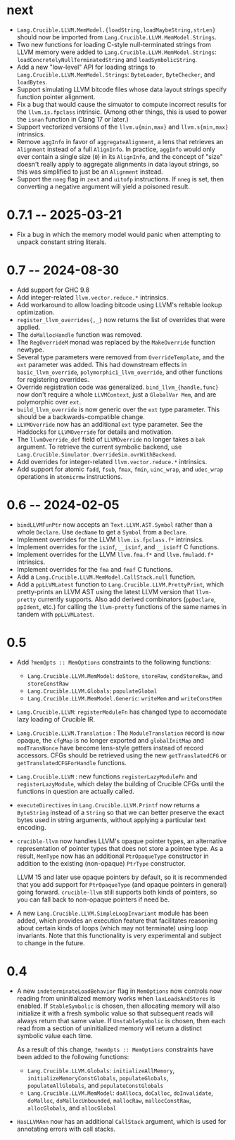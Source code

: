 # next

* `Lang.Crucible.LLVM.MemModel.{loadString,loadMaybeString,strLen}`
  should now be imported from `Lang.Crucible.LLVM.MemModel.Strings`.
* Two new functions for loading C-style null-terminated strings from
  LLVM memory were added to `Lang.Crucible.LLVM.MemModel.Strings`:
  `loadConcretelyNullTerminatedString` and `loadSymbolicString`.
* Add a new "low-level" API for loading strings to
  `Lang.Crucible.LLVM.MemModel.Strings`: `ByteLoader`, `ByteChecker`, and
  `loadBytes`.
* Support simulating LLVM bitcode files whose data layout strings specify
  function pointer alignment.
* Fix a bug that would cause the simuator to compute incorrect results for the
  `llvm.is.fpclass` intrinsic. (Among other things, this is used to power the
  `isnan` function in Clang 17 or later.)
* Support vectorized versions of the `llvm.u{min,max}` and `llvm.s{min,max}`
  intrinsics.
* Remove `aggInfo` in favor of `aggregateAlignment`, a lens that retrieves an
  `Alignment` instead of a full `AlignInfo`. In practice, `aggInfo` would only
  ever contain a single size (`0`) in its `AlignInfo`, and the concept of
  "size" doesn't really apply to aggregate alignments in data layout strings,
  so this was simplified to just be an `Alignment` instead.
* Support the `nneg` flag in `zext` and `uitofp` instructions. If `nneg` is set,
  then converting a negative argument will yield a poisoned result.

# 0.7.1 -- 2025-03-21

* Fix a bug in which the memory model would panic when attempting to unpack
  constant string literals.

# 0.7 -- 2024-08-30

* Add support for GHC 9.8
* Add integer-related `llvm.vector.reduce.*` intrinsics.
* Add workaround to allow loading bitcode using LLVM's reltable lookup optimization.
* `register_llvm_overrides{,_}` now returns the list of overrides that were
  applied.
* The `doMallocHandle` function was removed.
* The `RegOverrideM` monad was replaced by the `MakeOverride` function newtype.
* Several type parameters were removed from `OverrideTemplate`, and the `ext`
  parameter was added. This had downstream effects in `basic_llvm_override`,
  `polymorphic1_llvm_override`, and other functions for registering overrides.
* Override registration code was generalized. `bind_llvm_{handle,func}`
  now don't require a whole `LLVMContext`, just a `GlobalVar Mem`, and are
  polymorphic over `ext`.
* `build_llvm_override` is now generic over the `ext` type parameter. This
  should be a backwards-compatible change.
* `LLVMOverride` now has an additional `ext` type parameter. See the Haddocks
  for `LLVMOverride` for details and motivation.
* The `llvmOverride_def` field of `LLVMOverride` no longer takes a `bak`
  argument. To retrieve the current symbolic backend, use
  `Lang.Crucible.Simulator.OverrideSim.ovrWithBackend`.
* Add overrides for integer-related `llvm.vector.reduce.*` intrinsics.
* Add support for atomic `fadd`, `fsub`, `fmax`, `fmin`, `uinc_wrap`, and
  `udec_wrap` operations in `atomicrmw` instructions.

# 0.6 -- 2024-02-05

* `bindLLVMFunPtr` now accepts an `Text.LLVM.AST.Symbol` rather than a whole `Declare`.
  Use `decName` to get a `Symbol` from a `Declare`.
* Implement overrides for the LLVM `llvm.is.fpclass.f*` intrinsics.
* Implement overrides for the `isinf`, `__isinf`, and `__isinff` C functions.
* Implement overrides for the LLVM `llvm.fma.f*` and `llvm.fmuladd.f*`
  intrinsics.
* Implement overrides for the `fma` and `fmaf` C functions.
* Add a `Lang.Crucible.LLVM.MemModel.CallStack.null` function.
* Add a `ppLLVMLatest` function to `Lang.Crucible.LLVM.PrettyPrint`, which
  pretty-prints an LLVM AST using the latest LLVM version that `llvm-pretty`
  currently supports. Also add derived combinators (`ppDeclare`, `ppIdent`,
  etc.) for calling the `llvm-pretty` functions of the same names in tandem
  with `ppLLVMLatest`.

# 0.5
* Add `?memOpts :: MemOptions` constraints to the following functions:
  * `Lang.Crucible.LLVM.MemModel`: `doStore`, `storeRaw`, `condStoreRaw`, and
    `storeConstRaw`
  * `Lang.Crucible.LLVM.Globals`: `populateGlobal`
  * `Lang.Crucible.LLVM.MemModel.Generic`: `writeMem` and `writeConstMem`
* `Lang.Crucible.LLVM`: `registerModuleFn` has changed type to
  accomodate lazy loading of Crucible IR.
* `Lang.Crucible.LLVM.Translation` : The `ModuleTranslation` record is
  now opaque, the `cfgMap` is no longer exported and `globalInitMap`
  and `modTransNonce` have become lens-style getters instead of record
  accessors. CFGs should be retrieved using the new `getTranslatedCFG`
  or `getTranslatedCFGForHandle` functions.
* `Lang.Crucible.LLVM` : new functions `registerLazyModuleFn` and
  `registerLazyModule`, which delay the building of Crucible CFGs until
  the functions in question are actually called.
* `executeDirectives` in `Lang.Crucible.LLVM.Printf` now returns a `ByteString`
  instead of a `String` so that we can better preserve the exact bytes used in
  string arguments, without applying a particular text encoding.
* `crucible-llvm` now handles LLVM's opaque pointer types, an alternative
  representation of pointer types that does not store a pointee type. As a
  result, `MemType` now has an additional `PtrOpaqueType` constructor in
  addition to the existing (non-opaque) `PtrType` constructor.

  LLVM 15 and later use opaque pointers by default, so it is recommended that
  you add support for `PtrOpaqueType` (and opaque pointers in general) going
  forward. `crucible-llvm` still supports both kinds of pointers, so you can
  fall back to non-opaque pointers if need be.
* A new `Lang.Crucible.LLVM.SimpleLoopInvariant` module has been added, which
  provides an execution feature that facilitates reasoning about certain kinds
  of loops (which may not terminate) using loop invariants. Note that this
  functionality is very experimental and subject to change in the future.

# 0.4
* A new `indeterminateLoadBehavior` flag in `MemOptions` now controls now
  reading from uninitialized memory works when `laxLoadsAndStores` is enabled.
  If `StableSymbolic` is chosen, then allocating memory will also initialize it
  with a fresh symbolic value so that subsequent reads will always return that
  same value. If `UnstableSymbolic` is chosen, then each read from a section of
  uninitialized memory will return a distinct symbolic value each time.

  As a result of this change, `?memOpts :: MemOptions` constraints have been
  added to the following functions:
  * `Lang.Crucible.LLVM.Globals`:
    `initializeAllMemory`, `initializeMemoryConstGlobals`, `populateGlobals`,
    `populateAllGlobals`, and `populateConstGlobals`
  * `Lang.Crucible.LLVM.MemModel`:
    `doAlloca`, `doCalloc`, `doInvalidate`, `doMalloc`, `doMallocUnbounded`,
    `mallocRaw`, `mallocConstRaw`, `allocGlobals`, and `allocGlobal`
* `HasLLVMAnn` now has an additional `CallStack` argument, which is used for
  annotating errors with call stacks.
